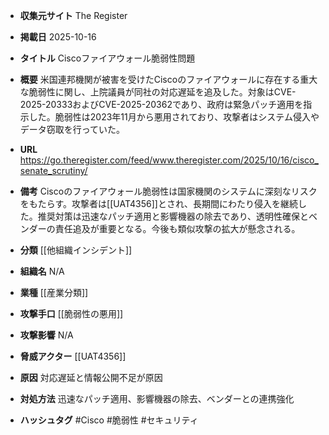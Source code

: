 - **収集元サイト**
The Register

- **掲載日**
2025-10-16

- **タイトル**
Ciscoファイアウォール脆弱性問題

- **概要**
米国連邦機関が被害を受けたCiscoのファイアウォールに存在する重大な脆弱性に関し、上院議員が同社の対応遅延を追及した。対象はCVE-2025-20333およびCVE-2025-20362であり、政府は緊急パッチ適用を指示した。脆弱性は2023年11月から悪用されており、攻撃者はシステム侵入やデータ窃取を行っていた。

- **URL**
https://go.theregister.com/feed/www.theregister.com/2025/10/16/cisco_senate_scrutiny/

- **備考**
Ciscoのファイアウォール脆弱性は国家機関のシステムに深刻なリスクをもたらす。攻撃者は[[UAT4356]]とされ、長期間にわたり侵入を継続した。推奨対策は迅速なパッチ適用と影響機器の除去であり、透明性確保とベンダーの責任追及が重要となる。今後も類似攻撃の拡大が懸念される。

- **分類**
[[他組織インシデント]]

- **組織名**
N/A

- **業種**
[[産業分類]]

- **攻撃手口**
[[脆弱性の悪用]]

- **攻撃影響**
N/A

- **脅威アクター**
[[UAT4356]]

- **原因**
対応遅延と情報公開不足が原因

- **対処方法**
迅速なパッチ適用、影響機器の除去、ベンダーとの連携強化

- **ハッシュタグ**
#Cisco #脆弱性 #セキュリティ
